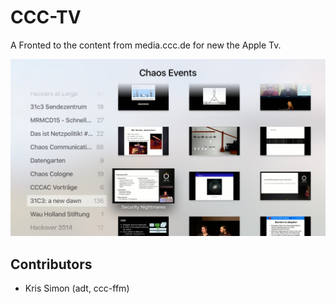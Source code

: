 # CCC-TV #

A Fronted to the content from media.ccc.de for new the Apple Tv.

![Main Screen](./resources/ScreenShot.png)



## Contributors ##

* Kris Simon (adt, ccc-ffm)
